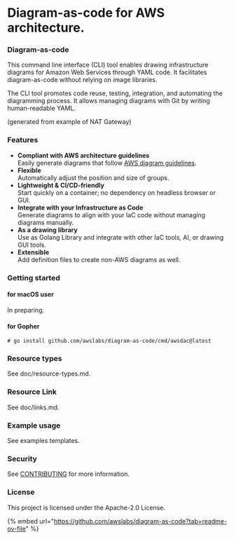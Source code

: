 # Diagram-as-code for AWS architecture.

### Diagram-as-code

This command line interface (CLI) tool enables drawing infrastructure diagrams for Amazon Web Services through YAML code. It facilitates diagram-as-code without relying on image libraries.

The CLI tool promotes code reuse, testing, integration, and automating the diagramming process. It allows managing diagrams with Git by writing human-readable YAML.



(generated from example of NAT Gateway)

### Features

* **Compliant with AWS architecture guidelines**\
  Easily generate diagrams that follow [AWS diagram guidelines](https://aws.amazon.com/architecture/icons).
* **Flexible**\
  Automatically adjust the position and size of groups.
* **Lightweight & CI/CD-friendly**\
  Start quickly on a container; no dependency on headless browser or GUI.
* **Integrate with your Infrastructure as Code**\
  Generate diagrams to align with your IaC code without managing diagrams manually.
* **As a drawing library**\
  Use as Golang Library and integrate with other IaC tools, AI, or drawing GUI tools.
* **Extensible**\
  Add definition files to create non-AWS diagrams as well.

### Getting started

#### for macOS user

In preparing.

#### for Gopher

```
# go install github.com/awslabs/diagram-as-code/cmd/awsdac@latest
```

### Resource types

See doc/resource-types.md.

### Resource Link

See doc/links.md.

### Example usage

See examples templates.

### Security

See [CONTRIBUTING](https://about/awslabs/diagram-as-code/blob/main/CONTRIBUTING.md#security-issue-notifications) for more information.

### License

This project is licensed under the Apache-2.0 License.



{% embed url="https://github.com/awslabs/diagram-as-code?tab=readme-ov-file" %}
